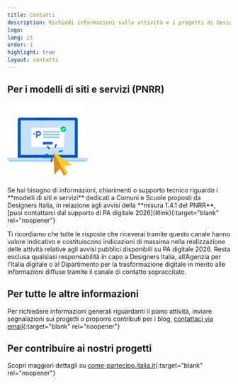 ```yaml
---
title: Contatti
description: Richiedi informazioni sulle attività e i progetti di Designers Italia
logo:
lang: it
order: 1
highlight: true
layout: contatti
---
```


## Per i modelli di siti e servizi (PNRR)

<img src="/assets/images/modelli/pad2026-C.svg" alt="" style="height: 164px; display:block; margin-bottom:24px">
Se hai bisogno di informazioni, chiarimenti o supporto tecnico riguardo i **modelli di siti e servizi** dedicati a Comuni e Scuole proposti da Designers Italia, in relazione agli avvisi della **misura 1.4.1 del PNRR**, [puoi contattarci dal supporto di PA digitale 2026](#link){:target="blank" rel="noopener"}

Ti ricordiamo che tutte le risposte che riceverai tramite questo canale hanno valore indicativo e costituiscono indicazioni di massima nella realizzazione delle attività relative agli avvisi pubblici disponibili su PA digitale 2026. Resta esclusa qualsiasi responsabilità in capo a Designers Italia, all’Agenzia per l’Italia digitale o al Dipartimento per la trasformazione digitale in merito alle informazioni diffuse tramite il canale di contatto sopraccitato.

## Per tutte le altre informazioni

Per richiedere informazioni generali riguardanti il piano attività, inviare segnalazioni sui progetti o proporre contributi per i blog, [contattaci via email](#link){:target="blank" rel="noopener"}

## Per contribuire ai nostri progetti

Scopri maggiori dettagli su [come-partecipo.italia.it](https://come-partecipo.italia.it){:target="blank" rel="noopener"}
